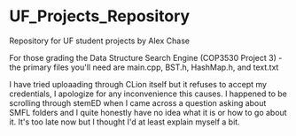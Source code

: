 # UF_Projects_Repository
Repository for UF student projects by Alex Chase

For those grading the Data Structure Search Engine (COP3530 Project 3) - the primary files you'll need are main.cpp, BST.h, HashMap.h, and text.txt

I have tried uploaading through CLion itself but it refuses to accept my credentials, I apologize for any inconvenience this causes. I happened to be scrolling through stemED when I came across a question asking about SMFL folders and I quite honestly have no idea what it is or how to go about it. It's too late now but I thought I'd at least explain myself a bit.
